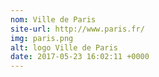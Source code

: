```yaml
---
nom: Ville de Paris
site-url: http://www.paris.fr/
img: paris.png
alt: logo Ville de Paris
date: 2017-05-23 16:02:11 +0000
---
```

